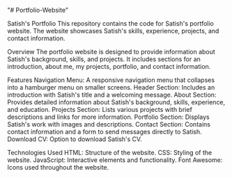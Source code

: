 "# Portfolio-Website"

Satish's Portfolio
 This repository contains the code for Satish's portfolio website. The website showcases Satish's skills, experience, projects, and contact information.

Overview 
 The portfolio website is designed to provide information about Satish's background, skills, and projects. It includes sections for an introduction, about me, my projects, portfolio, and contact information.

Features
Navigation Menu: A responsive navigation menu that collapses into a hamburger menu on smaller screens.
Header Section: Includes an introduction with Satish's title and a welcoming message.
About Section: Provides detailed information about Satish's background, skills, experience, and education.
Projects Section: Lists various projects with brief descriptions and links for more information.
Portfolio Section: Displays Satish's work with images and descriptions.
Contact Section: Contains contact information and a form to send messages directly to Satish.
Download CV: Option to download Satish's CV.

Technologies Used
HTML: Structure of the website.
CSS: Styling of the website.
JavaScript: Interactive elements and functionality.
Font Awesome: Icons used throughout the website.
